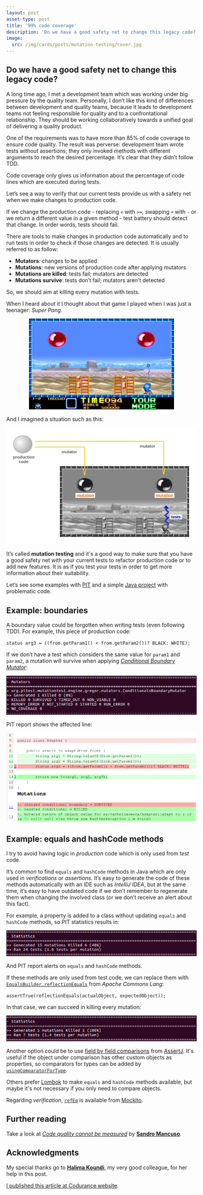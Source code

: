 ```yaml
---
layout: post
asset-type: post
title: '99% code coverage'
description: 'Do we have a good safety net to change this legacy code?'
image:
  src: /img/cards/posts/mutation-testing/cover.jpg
---
```


## Do we have a good safety net to change this legacy code?

A long time ago, I met a development team which was working under big pressure by the quality team. Personally, I don’t like this kind of differences between development and quality teams, because it leads to development teams not feeling responsible for quality and to a confrontational relationship. They should be working collaboratively towards a unified goal of delivering a quality product.

One of the requirements was to have more than 85% of code coverage to ensure code quality. The result was perverse: development team wrote tests without assertions; they only invoked methods with different arguments to reach the desired percentage. It’s clear that they didn’t follow TDD.

Code coverage only gives us information about the percentage of code lines which are executed during tests. 

Let’s see a way to verify that our current tests provide us with a safety net when we make changes to production code.

If we change the production code - replacing `<` with `>=`, swapping `+` with `-` or we return a different value in a given method - test battery should detect that change. In order words, tests should fail.

There are tools to make changes in production code automatically and to run tests in order to check if those changes are detected. It is usually referred to as follow:

* **Mutators**: changes to be applied
* **Mutations**: new versions of production code after applying mutators
* **Mutations are killed**: tests fail; mutators are detected
* **Mutations survive**: tests don’t fail; mutators aren't detected

So, we should aim at killing every mutation with tests. 

When I heard about it I thought about that game I played when I was just a teenager: _Super Pang_.

<center>
<img src="/img/cards/posts/mutation-testing/super-pang-game.jpg" alt="Super Pang Game">
</center>

And I imagined a situation such as this:

<center>
<img src="/img/cards/posts/mutation-testing//super-pang-mutation-testing.jpg" alt="Super Pang Game like Mutation Testing">
</center>

It’s called **mutation testing** and it's a good way to make sure that you have a good safety net with your current tests to refactor production code or to add new features. It is as if you test your tests in order to get more information about their suitability.

Let’s see some examples with <a href="http://pitest.org" target="_blank">PIT</a> and a simple <a href="https://github.com/rachelcarmena/problematic-code" target="_blank">Java project</a> with problematic code.

## Example: boundaries

A boundary value could be forgotten when writing tests (even following TDD). For example, this piece of production code:

```
status arg3 = ((from.getParam1() < from.getParam2())? BLACK: WHITE);
```

If we don’t have a test which considers the same value for `param1` and `param2`, a mutation will survive when applying <a href="http://pitest.org/quickstart/mutators/#CONDITIONALS_BOUNDARY" target="_blank">_Conditional Boundary Mutator_</a>:

<center>
<img src="/img/cards/posts/mutation-testing/survived-mutation.png" alt="Survived mutation">
</center>

PIT report shows the affected line:

<center>
<img src="/img/cards/posts/mutation-testing/pit-report-boundaries.jpg" alt="PIT Report">
</center>

## Example: equals and hashCode methods

I try to avoid having logic in _production_ code which is only used from _test_ code.

It’s common to find `equals` and `hashCode` methods in Java which are only used in _verifications_ or _assertions_. It’s easy to generate the code of these methods automatically with an IDE such as _IntelliJ IDEA_, but at the same time, it’s easy to have outdated code if we don’t remember to regenerate them when changing the involved class (or we don’t receive an alert about this fact).

For example, a property is added to a class without updating `equals` and `hashCode` methods, so PIT statistics results in:

<center>
<img src="/img/cards/posts/mutation-testing/pit-statistics.png" alt="PIT Statistics">
</center>

And PIT report alerts on `equals` and `hashCode` methods.

If these methods are only used from test code, we can replace them with <a href="https://commons.apache.org/proper/commons-lang/apidocs/org/apache/commons/lang3/builder/EqualsBuilder.html#reflectionEquals-java.lang.Object-java.lang.Object-boolean-" target="_blank">`EqualsBuilder.reflectionEquals`</a> from _Apache Commons Lang_:

```
assertTrue(reflectionEquals(actualObject, expectedObject));
```

In that case, we can succeed in killing every mutation:

<center>
<img src="/img/cards/posts/mutation-testing/new-pit-statistics.png" alt="PIT Statistics">
</center>

Another option could be to use <a href="http://joel-costigliola.github.io/assertj/assertj-core-features-highlight.html#field-by-field-comparison" target="_blank">field by field comparisons</a> from <a href="http://joel-costigliola.github.io/assertj/index.html" target="_blank">AssertJ</a>. It's useful if the object under comparison has other custom objects as properties, so comparators for types can be added by <a href="http://joel-costigliola.github.io/assertj/assertj-core-features-highlight.html#field-by-field-recursive" target="_blank">`usingComparatorForType`</a>. 

Others prefer <a href="https://projectlombok.org/features/EqualsAndHashCode" target="_blank">Lombok</a> to make `equals` and `hashCode` methods available, but maybe it's not necessary if you only need to compare objects.

Regarding _verification_, <a href="https://static.javadoc.io/org.mockito/mockito-core/2.8.47/org/mockito/ArgumentMatchers.html#refEq(T,%20java.lang.String...)">`refEq`</a> is available from <a href="http://site.mockito.org" target="_blank">Mockito</a>.

## Further reading 

Take a look at <a href="https://codurance.com/2014/12/14/quality-cannot-be-measured">_Code quality cannot be measured_</a> by <a href="https://codurance.com/publications/author/sandro-mancuso">**Sandro Mancuso**</a>.

## Acknowledgments

My special thanks go to <a href="https://codurance.com/publications/author/halima-koundi">**Halima Koundi**</a>, my very good colleague, for her help in this post.

<a href="https://codurance.com/2017/09/01/do-we-have-a-good-safety-net-to-change-this-legacy-code/" target="_blank">I published this article at Codurance website</a>.
